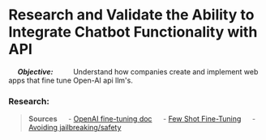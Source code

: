 # Research and Validate the Ability to Integrate Chatbot Functionality with API

&emsp; ***Objective:***
&emsp; &emsp; Understand how companies create and implement web apps that fine tune Open-AI api llm's.

### Research:



> **Sources**
> &emsp; - [OpenAI fine-tuning doc](https://platform.openai.com/docs/guides/fine-tuning)
> &emsp; - [Few Shot Fine-Tuning](https://arxiv.org/pdf/2402.15441)
> &emsp; - [Avoiding jailbreaking/safety](https://arxiv.org/pdf/2310.03693)